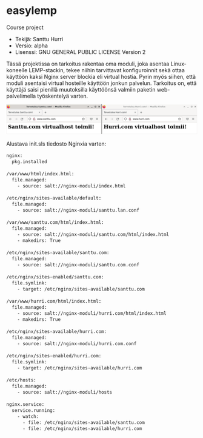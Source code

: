 # easylemp
Course project

- Tekijä: Santtu Hurri
- Versio: alpha
- Lisenssi: GNU GENERAL PUBLIC LICENSE Version 2

Tässä projektissa on tarkoitus rakentaa oma moduli, joka asentaa Linux-koneelle LEMP-stackin, tekee niihin tarvittavat konfiguroinnit sekä ottaa käyttöön kaksi Nginx server blockia eli virtual hostia. Pyrin myös siihen, että moduli asentaisi virtual hosteille käyttöön jonkun palvelun. Tarkoitus on, että käyttäjä saisi pienillä muutoksilla käyttöönsä valmiin paketin web-palvelimella työskentelyä varten.

![examplepicture](images/0.examplepicture.jpg)

Alustava init.sls tiedosto Nginxia varten:

```
nginx:
  pkg.installed

/var/www/html/index.html:
  file.managed:
    - source: salt://nginx-moduli/index.html

/etc/nginx/sites-available/default:
  file.managed:
    - source: salt://nginx-moduli/santtu.lan.conf

/var/www/santtu.com/html/index.html:
  file.managed:
    - source: salt://nginx-moduli/santtu.com/html/index.html
    - makedirs: True

/etc/nginx/sites-available/santtu.com:
  file.managed:
    - source: salt://nginx-moduli/santtu.com.conf

/etc/nginx/sites-enabled/santtu.com:
  file.symlink:
    - target: /etc/nginx/sites-available/santtu.com

/var/www/hurri.com/html/index.html:
  file.managed:
    - source: salt://nginx-moduli/hurri.com/html/index.html
    - makedirs: True

/etc/nginx/sites-available/hurri.com:
  file.managed:
    - source: salt://nginx-moduli/hurri.com.conf

/etc/nginx/sites-enabled/hurri.com:
  file.symlink:
    - target: /etc/nginx/sites-available/hurri.com

/etc/hosts:
  file.managed:
    - source: salt://nginx-moduli/hosts

nginx.service:
  service.running:
    - watch:
      - file: /etc/nginx/sites-available/santtu.com
      - file: /etc/nginx/sites-available/hurri.com
```
